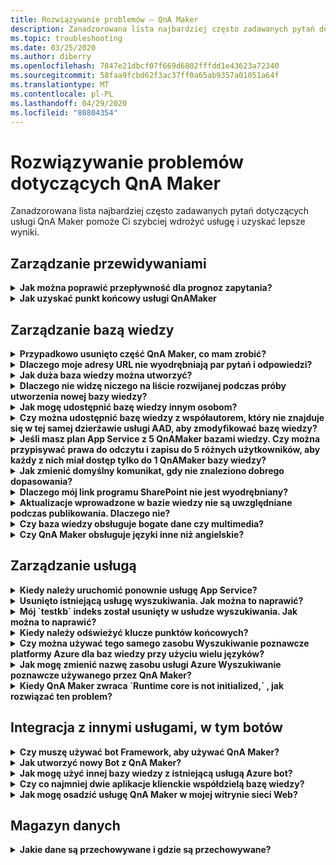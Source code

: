 ```yaml
---
title: Rozwiązywanie problemów — QnA Maker
description: Zanadzorowana lista najbardziej często zadawanych pytań dotyczących usługi QnA Maker pomoże Ci szybciej wdrożyć usługę i uzyskać lepsze wyniki.
ms.topic: troubleshooting
ms.date: 03/25/2020
ms.author: diberry
ms.openlocfilehash: 7847e21dbcf07f669d6802fffdd1e43623a72340
ms.sourcegitcommit: 58faa9fcbd62f3ac37ff0a65ab9357a01051a64f
ms.translationtype: MT
ms.contentlocale: pl-PL
ms.lasthandoff: 04/29/2020
ms.locfileid: "80804354"
---
```

# <a name="troubleshooting-for-qna-maker"></a>Rozwiązywanie problemów dotyczących QnA Maker

Zanadzorowana lista najbardziej często zadawanych pytań dotyczących usługi QnA Maker pomoże Ci szybciej wdrożyć usługę i uzyskać lepsze wyniki.

<a name="how-to-get-the-qnamaker-service-hostname"></a>

## <a name="manage-predictions"></a>Zarządzanie przewidywaniami

<details>
<summary><b>Jak można poprawić przepływność dla prognoz zapytania?</b></summary>

**Odpowiedź**: problemy z wydajnością przepływności wskazują, że konieczne jest skalowanie w górę zarówno dla usługi App Service, jak i dla wyszukiwanie poznawcze. Rozważ dodanie repliki do Wyszukiwanie poznawcze, aby zwiększyć wydajność.

Dowiedz się więcej o [warstwach cenowych](Concepts/azure-resources.md).
</details>

<details>
<summary><b>Jak uzyskać punkt końcowy usługi QnAMaker</b></summary>

**Odpowiedź**: punkt końcowy usługi QnAMaker jest przydatny do celów debugowania podczas kontaktowania się z pomocą techniczną QnAMaker lub UserVoice. Punkt końcowy jest adresem URL w tej formie: `https://your-resource-name.azurewebsites.net`.

1. Przejdź do usługi QnAMaker (Grupa zasobów) w [Azure Portal](https://portal.azure.com)

    ![QnAMaker grupę zasobów platformy Azure w Azure Portal](./media/qnamaker-how-to-troubleshoot/qnamaker-azure-resourcegroup.png)

1. Wybierz App Service skojarzoną z zasobem QnA Maker. Zazwyczaj nazwy są takie same.

     ![Wybierz QnAMaker App Service](./media/qnamaker-how-to-troubleshoot/qnamaker-azure-appservice.png)

1. Adres URL punktu końcowego jest dostępny w sekcji Przegląd

    ![Punkt końcowy QnAMaker](./media/qnamaker-how-to-troubleshoot/qnamaker-azure-gethostname.png)

</details>

## <a name="manage-the-knowledge-base"></a>Zarządzanie bazą wiedzy

<details>
<summary><b>Przypadkowo usunięto część QnA Maker, co mam zrobić?</b></summary>

**Odpowiedź**: nie usuwaj żadnych utworzonych usług platformy Azure wraz z zasobem QNA Maker, takich jak Search lub Web App. Są one niezbędne do pracy QnA Maker, jeśli zostaną usunięte, QnA Maker przestaną działać poprawnie.

Wszystkie usunięcia są trwałe, w tym pary pytań i odpowiedzi, pliki, adresy URL, niestandardowe pytania i odpowiedzi, bazy wiedzy lub zasoby platformy Azure. Przed usunięciem jakiejkolwiek części bazy wiedzy upewnij się, że została wyeksportowana z bazy wiedzy na stronie **Ustawienia** .

</details>

<details>
<summary><b>Dlaczego moje adresy URL nie wyodrębniają par pytań i odpowiedzi?</b></summary>

**Odpowiedź**: jest możliwe, że QNA Maker nie może pobrać zawartości z ważnych często zadawanych pytań i odpowiedzi (QNA). W takich przypadkach można wkleić zawartość QnA w pliku txt i sprawdzić, czy narzędzie może go pozyskać. Alternatywnie można dodać zawartość do bazy wiedzy za pomocą [portalu QNA Maker](https://qnamaker.ai).

</details>

<details>
<summary><b>Jak duża baza wiedzy można utworzyć?</b></summary>

**Odpowiedź**: rozmiar bazy wiedzy zależy od jednostki SKU usługi Azure Search wybranej podczas tworzenia usługi QNA Maker. Przeczytaj [tutaj](./Tutorials/choosing-capacity-qnamaker-deployment.md) , aby uzyskać więcej szczegółów.

</details>

<details>
<summary><b>Dlaczego nie widzę niczego na liście rozwijanej podczas próby utworzenia nowej bazy wiedzy?</b></summary>

**Odpowiedź**: nie utworzono jeszcze żadnych usług QNA Maker na platformie Azure. Przeczytaj [tutaj](./How-To/set-up-qnamaker-service-azure.md) , aby dowiedzieć się, jak to zrobić.

</details>

<details>
<summary><b>Jak mogę udostępnić bazę wiedzy innym osobom?</b></summary>

**Odpowiedź**: udostępnianie działa na poziomie usługi QNA Maker, czyli wszystkie bazy wiedzy w usłudze zostaną udostępnione. Przeczytaj [tutaj](./How-To/collaborate-knowledge-base.md) , jak współpracować z bazą wiedzy.

</details>

<details>
<summary><b>Czy można udostępnić bazę wiedzy z współautorem, który nie znajduje się w tej samej dzierżawie usługi AAD, aby zmodyfikować bazę wiedzy?</b></summary>

**Odpowiedź**: udostępnianie odbywa się na podstawie kontroli dostępu opartej na ROLACH (RBAC) na platformie Azure. Jeśli możesz udostępnić _dowolny_ zasób na platformie Azure innym użytkownikom, możesz również udostępnić QNA Maker.

</details>

<details>
<summary><b>Jeśli masz plan App Service z 5 QnAMaker bazami wiedzy. Czy można przypisywać prawa do odczytu i zapisu do 5 różnych użytkowników, aby każdy z nich miał dostęp tylko do 1 QnAMaker bazy wiedzy?</b></summary>

**Odpowiedź**: możesz udostępnić całą usługę QnAMaker, a nie poszczególne bazy wiedzy.

</details>

<details>
<summary><b>Jak zmienić domyślny komunikat, gdy nie znaleziono dobrego dopasowania?</b></summary>

**Odpowiedź**: domyślna wiadomość jest częścią ustawień w usłudze App Service.
- Przejdź do zasobu usługi App Service w Azure Portal

![qnamaker appService](./media/qnamaker-faq/qnamaker-resource-list-appservice.png)
- Kliknij opcję **Ustawienia**

![Ustawienia appService qnamaker](./media/qnamaker-faq/qnamaker-appservice-settings.png)
- Zmień wartość ustawienia **DefaultAnswer**
- Uruchom ponownie usługę App Service

![qnamaker appService ponownie](./media/qnamaker-faq/qnamaker-appservice-restart.png)


</details>

<details>
<summary><b>Dlaczego mój link programu SharePoint nie jest wyodrębniany?</b></summary>

**Odpowiedź**: zobacz [lokalizacje źródła danych](./Concepts/knowledge-base.md#data-source-locations) , aby uzyskać więcej informacji.

</details>

<details>
<summary><b>Aktualizacje wprowadzone w bazie wiedzy nie są uwzględniane podczas publikowania. Dlaczego nie?</b></summary>

**Odpowiedź**: Każda operacja edycji, niezależnie od tego, czy w tabeli aktualizacja, test lub ustawienie, musi zostać zapisana, aby można było ją opublikować. Pamiętaj, aby kliknąć przycisk **Zapisz i pouczenie** po każdej operacji edycji.

</details>

<details>
<summary><b>Czy baza wiedzy obsługuje bogate dane czy multimedia?</b></summary>

**Odpowiedź**:

#### <a name="multimedia-auto-extraction-for-files-and-urls"></a>Funkcja autowyodrębniania multimediów dla plików i adresów URL

* Adresy URL — ograniczona możliwość konwersji z formatu HTML do promocji.
* Pliki — nieobsługiwane

#### <a name="answer-text-in-markdown"></a>Tekst odpowiedzi w promocji
Gdy pary QnA znajdują się w bazie wiedzy, można edytować tekst w promocji na podstawie odpowiedzi, aby uwzględnić linki do multimediów dostępnych z publicznych adresów URL.


</details>

<details>
<summary><b>Czy QnA Maker obsługuje języki inne niż angielskie?</b></summary>

**Odpowiedź**: Zobacz więcej szczegółów dotyczących [obsługiwanych języków](./Overview/languages-supported.md).

Jeśli masz zawartość z wielu języków, pamiętaj o utworzeniu oddzielnej usługi dla każdego języka.

</details>

## <a name="manage-service"></a>Zarządzanie usługą

<details>
<summary><b>Kiedy należy uruchomić ponownie usługę App Service?</b></summary>

**Odpowiedź**: Odśwież usługę App Service, gdy ikona przestroga znajduje się obok wartości wersja bazy wiedzy w tabeli **klucze punktów końcowych** na [stronie](https://www.qnamaker.ai/UserSettings) **Ustawienia użytkownika** .

</details>

<details>
<summary><b>Usunięto istniejącą usługę wyszukiwania. Jak można to naprawić?</b></summary>

**Odpowiedź**: Jeśli usuniesz indeks usługi Azure wyszukiwanie poznawcze, operacja jest końcowa i nie będzie można odzyskać indeksu.

</details>

<details>
<summary><b>Mój `testkb` indeks został usunięty w usłudze wyszukiwania. Jak można to naprawić?</b></summary>

**Odpowiedź**: nie można odzyskać starych danych. Utwórz nowy zasób QnA Maker i ponownie utwórz bazę wiedzy.

</details>

<details>
<summary><b>Kiedy należy odświeżyć klucze punktów końcowych?</b></summary>

**Odpowiedź**: Odśwież klucze punktów końcowych, jeśli podejrzewasz, że zostały naruszone.

</details>

<details>
<summary><b>Czy można używać tego samego zasobu Wyszukiwanie poznawcze platformy Azure dla baz wiedzy przy użyciu wielu języków?</b></summary>

**Odpowiedź**: Aby korzystać z wielu języków i wielu baz wiedzy, użytkownik musi utworzyć zasób QNA Maker dla każdego języka. Spowoduje to utworzenie oddzielnej usługi Azure Search dla każdego języka. Mieszanie różnych baz wiedzy w ramach jednej usługi Azure Search spowoduje spadek wydajności wyników.

</details>

<details>
<summary><b>Jak mogę zmienić nazwę zasobu usługi Azure Wyszukiwanie poznawcze używanego przez QnA Maker?</b></summary>

**Odpowiedź**: nazwa zasobu usługi Azure wyszukiwanie poznawcze to nazwa zasobu QNA Maker z kilkoma losowymi literami dołączanymi na końcu. Dzięki temu trudno jest rozróżnić wiele zasobów wyszukiwania dla QnA Maker. Utwórz oddzielną usługę wyszukiwania (nazywaną w pożądany sposób) i połącz ją z usługą QnA. Kroki są podobne do kroków, które należy wykonać, aby [uaktualnić usługę Azure Search](How-To/set-up-qnamaker-service-azure.md#upgrade-the-azure-cognitive-search-service).

</details>

<details>
<summary><b>Kiedy QnA Maker zwraca `Runtime core is not initialized,` , jak rozwiązać ten problem?</b></summary>

**Odpowiedź**: ilość miejsca na dysku dla usługi App Service może być pełna. Procedura naprawy miejsca na dysku:

1. W [Azure Portal](https://portal.azure.com)wybierz usługę App Service QNA Maker, a następnie Zatrzymaj usługę.
1. Gdy nadal znajduje się w usłudze App Service, wybierz pozycję **Narzędzia programistyczne**, a następnie **Narzędzia zaawansowane**, a następnie pozycję **Przejdź**. Spowoduje to otwarcie nowego okna przeglądarki.
1. Wybierz pozycję **konsola debugowania**, a następnie polecenie **cmd** , aby otworzyć narzędzie wiersza polecenia.
1. Przejdź do _lokalizacji site/wwwroot/Data/QnAMaker/_ Directory.
1. Usuń wszystkie foldery, których nazwy zaczynają `rd`się od.

    **Nie usuwaj** następujących danych:

    * Plik KbIdToRankerMappings. txt
    * Plik EndpointSettings. JSON
    * Folder EndpointKeys

1. Uruchom usługę App Service.
1. Uzyskaj dostęp do bazy wiedzy, aby sprawdzić, czy teraz działa.

</details>

## <a name="integrate-with-other-services-including-bots"></a>Integracja z innymi usługami, w tym botów

<details>
<summary><b>Czy muszę używać bot Framework, aby używać QnA Maker?</b></summary>

**Odpowiedź**: nie, nie trzeba używać [platformy bot](https://github.com/Microsoft/botbuilder-dotnet) z QNA Maker. QnA Maker jest jednak oferowany jako jeden z kilku szablonów w programie [Azure bot Service](https://docs.microsoft.com/azure/bot-service/?view=azure-bot-service-4.0). Usługa bot umożliwia szybkie inteligentne programowanie bot przy użyciu programu Microsoft bot Framework i działa w środowisku bez serwera.

</details>

<details>
<summary><b>Jak utworzyć nowy Bot z QnA Maker?</b></summary>

**Odpowiedź**: Postępuj zgodnie z instrukcjami w [tej](./Quickstarts/create-publish-knowledge-base.md) dokumentacji, aby utworzyć bot za pomocą Azure bot Service.

</details>

<details>
<summary><b>Jak mogę użyć innej bazy wiedzy z istniejącą usługą Azure bot?</b></summary>

**Odpowiedź**: musisz mieć następujące informacje na temat bazy wiedzy:

* Identyfikator bazy wiedzy.
* Niestandardowa nazwa domeny podrzędnej punktu końcowego bazy wiedzy, `host`znana jako znaleziona na stronie **Ustawienia** po opublikowaniu.
* Klucz punktu końcowego opublikowany w bazie wiedzy — znajduje się na stronie **Ustawienia** po opublikowaniu.

Korzystając z tych informacji, przejdź do usługi App Service bot w Azure Portal. W obszarze **ustawienia > konfiguracja — > ustawienia aplikacji**Zmień te wartości.

Klucz punktu końcowego bazy wiedzy jest oznaczony `QnAAuthkey` jako usługa ABS.

</details>

<details>
<summary><b>Czy co najmniej dwie aplikacje klienckie współdzielą bazę wiedzy?</b></summary>

**Odpowiedź**: tak, baza wiedzy może być wysyłana z dowolnej liczby klientów. Jeśli odpowiedź z bazy wiedzy wydaje się powolnić lub przekroczyć limit czasu, rozważ uaktualnienie warstwy usług dla usługi App Service skojarzonej z bazą wiedzy.

</details>

<details>
<summary><b>Jak mogę osadzić usługę QnA Maker w mojej witrynie sieci Web?</b></summary>

**Odpowiedź**: wykonaj następujące kroki, aby osadzić usługę QNA Maker jako kontrolkę rozmowy w sieci Web w witrynie internetowej:

1. Utwórz bot często zadawanych pytań, postępując zgodnie z instrukcjami znajdującymi się [tutaj](./Quickstarts/create-publish-knowledge-base.md).
2. Włącz rozmowę internetową, wykonując kroki opisane [tutaj](https://docs.microsoft.com/azure/bot-service/bot-service-channel-connect-webchat) .

</details>

## <a name="data-storage"></a>Magazyn danych

<details>
<summary><b>Jakie dane są przechowywane i gdzie są przechowywane?</b></summary>

**Odpowiedź**:

Po utworzeniu usługi QnA Maker wybrano region platformy Azure. Bazy wiedzy i pliki dzienników są przechowywane w tym regionie.

</details>